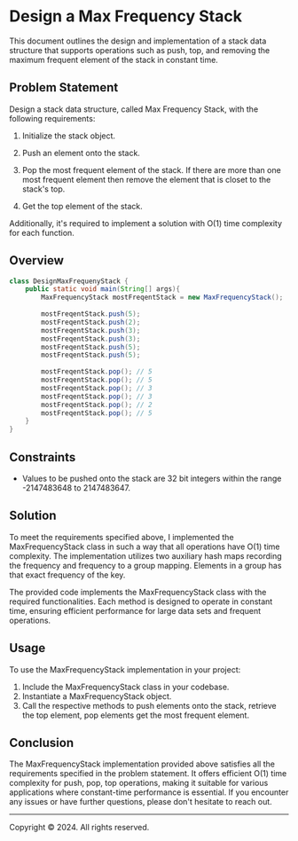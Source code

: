 # Design a Max Frequency Stack

This document outlines the design and implementation of a stack data structure that supports operations such as push, top, and removing the maximum frequent element of the stack in constant time.

## Problem Statement

Design a stack data structure, called Max Frequency Stack, with the following requirements:

1. Initialize the stack object.
2. Push an element onto the stack.
3. Pop the most frequent element of the stack. If there are more than one most frequent element then remove the element that is closet to the stack's top.

4. Get the top element of the stack.

Additionally, it's required to implement a solution with O(1) time complexity for each function.

## Overview
```java
class DesignMaxFrequenyStack {
	public static void main(String[] args){
		MaxFrequencyStack mostFreqentStack = new MaxFrequencyStack();
		
		mostFreqentStack.push(5);
		mostFreqentStack.push(2);
		mostFreqentStack.push(3);
		mostFreqentStack.push(3);
		mostFreqentStack.push(5);
		mostFreqentStack.push(5);
		
		mostFreqentStack.pop(); // 5
		mostFreqentStack.pop(); // 5
		mostFreqentStack.pop(); // 3
		mostFreqentStack.pop(); // 3
		mostFreqentStack.pop(); // 2
		mostFreqentStack.pop(); // 5
	}
}
```

## Constraints

- Values to be pushed onto the stack are 32 bit integers within the range -2147483648 to 2147483647.

## Solution

To meet the requirements specified above, I implemented the MaxFrequencyStack class in such a way that all operations have O(1) time complexity. The implementation utilizes two auxiliary hash maps recording the frequency and frequency to a group mapping. Elements in a group has that exact frequency of the key.

The provided code implements the MaxFrequencyStack class with the required functionalities. Each method is designed to operate in constant time, ensuring efficient performance for large data sets and frequent operations.

## Usage

To use the MaxFrequencyStack implementation in your project:

1. Include the MaxFrequencyStack class in your codebase.
2. Instantiate a MaxFrequencyStack object.
3. Call the respective methods to push elements onto the stack, retrieve the top element, pop elements  get the most frequent element.

## Conclusion

The MaxFrequencyStack implementation provided above satisfies all the requirements specified in the problem statement. It offers efficient O(1) time complexity for push, pop, top operations, making it suitable for various applications where constant-time performance is essential. If you encounter any issues or have further questions, please don't hesitate to reach out.

---
Copyright © 2024. All rights reserved.
